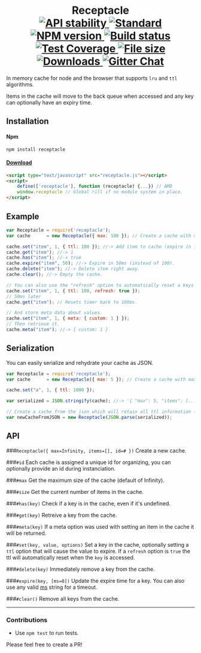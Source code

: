 <h1 align="center">
  <!-- Logo -->
  Receptacle

  <br/>

  <!-- Stability -->
  <a href="https://nodejs.org/api/documentation.html#documentation_stability_index">
    <img src="https://img.shields.io/badge/stability-stable-brightgreen.svg?style=flat-square" alt="API stability"/>
  </a>
  <!-- Standard -->
  <a href="https://github.com/feross/standard">
    <img src="https://img.shields.io/badge/code%20style-standard-brightgreen.svg?style=flat-square" alt="Standard"/>
  </a>
  <!-- NPM version -->
  <a href="https://npmjs.org/package/receptacle">
    <img src="https://img.shields.io/npm/v/receptacle.svg?style=flat-square" alt="NPM version"/>
  </a>
  <!-- Travis build -->
  <a href="https://travis-ci.org/DylanPiercey/receptacle">
  <img src="https://img.shields.io/travis/DylanPiercey/receptacle.svg?style=flat-square" alt="Build status"/>
  </a>
  <!-- Coveralls coverage -->
  <a href="https://coveralls.io/github/DylanPiercey/receptacle">
    <img src="https://img.shields.io/coveralls/DylanPiercey/receptacle.svg?style=flat-square" alt="Test Coverage"/>
  </a>
  <!-- File size -->
  <a href="https://github.com/DylanPiercey/receptacle/blob/master/dist/receptacle.js">
    <img src="https://badge-size.herokuapp.com/DylanPiercey/receptacle/master/dist/receptacle.js?style=flat-square" alt="File size"/>
  </a>
  <!-- Downloads -->
  <a href="https://npmjs.org/package/receptacle">
    <img src="https://img.shields.io/npm/dm/receptacle.svg?style=flat-square" alt="Downloads"/>
  </a>
  <!-- Gitter chat -->
  <a href="https://gitter.im/DylanPiercey/receptacle">
    <img src="https://img.shields.io/gitter/room/DylanPiercey/receptacle.svg?style=flat-square" alt="Gitter Chat"/>
  </a>
</h1>

In memory cache for node and the browser that supports `lru` and `ttl` algorithms.

Items in the cache will move to the back queue when accessed and any key can optionally have an expiry time.

## Installation


#### Npm
```console
npm install receptacle
```

#### [Download](https://raw.githubusercontent.com/DylanPiercey/receptacle/master/dist/receptacle.js)
```html
<script type="text/javascript" src="receptacle.js"></script>
<script>
    define(['receptacle'], function (receptacle) {...}) // AMD
    window.receptacle // Global rill if no module system in place.
</script>
```

## Example

```js
var Receptacle = require('receptacle');
var cache      = new Receptacle({ max: 100 }); // Create a cache with max 100 items.

cache.set("item", 1, { ttl: 100 }); //-> Add item to cache (expire in 100ms).
cache.get("item"); //-> 1
cache.has("item"); //-> true
cache.expire("item", 50); //-> Expire in 50ms (instead of 100).
cache.delete("item"); //-> Delete item right away.
cache.clear(); //-> Empty the cache.

// You can also use the "refresh" option to automatically reset a keys expiration when accessed.
cache.set("item", 1, { ttl: 100, refresh: true });
// 50ms later
cache.get("item"); // Resets timer back to 100ms.

// And store meta data about values.
cache.set("item", 1, { meta: { custom: 1 } });
// Then retrieve it.
cache.meta("item"); //-> { custom: 1 }
```

## Serialization
You can easily serialize and rehydrate your cache as JSON.

```js
var Receptacle = require('receptacle');
var cache      = new Receptacle({ max: 5 }); // Create a cache with max 5 items.

cache.set("a", 1, { ttl: 1000 });

var serialized = JSON.stringify(cache); //-> '{ "max": 5, "items": [...] }'

// Create a cache from the json which will retain all ttl information (and remove any keys that have expired).
var newCacheFromJSON = new Receptacle(JSON.parse(serialized));

```

## API

###`Receptacle({ max=Infinity, items=[], id=# })`
Create a new cache.

###`#id`
Each cache is assigned a unique id for organizing, you can optionally provide an id during instanciation.

###`#max`
Get the maximum size of the cache (default of Infinity).

###`#size`
Get the current number of items in the cache.

###`#has(key)`
Check if a key is in the cache, even if it's undefined.

###`#get(key)`
Retreive a key from the cache.

###`#meta(key)`
If a meta option was used with setting an item in the cache it will be returned.

###`#set(key, value, options)`
Set a key in the cache, optionally setting a `ttl` option that will cause the value to expire.
If a `refresh` option is `true` the ttl will automatically reset when the `key` is accessed.

###`#delete(key)`
Immediately remove a key from the cache.

###`#expire(key, [ms=0])`
Update the expire time for a key. You can also use any valid [ms](https://github.com/rauchg/ms.js) string for a timeout.

###`#clear()`
Remove all keys from the cache.

---

### Contributions

* Use `npm test` to run tests.

Please feel free to create a PR!
